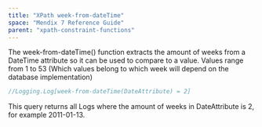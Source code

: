 ```yaml
---
title: "XPath week-from-dateTime"
space: "Mendix 7 Reference Guide"
parent: "xpath-constraint-functions"
---
```



The week-from-dateTime() function extracts the amount of weeks from a DateTime attribute so it can be used to compare to a value. Values range from 1 to 53 (Which values belong to which week will depend on the database implementation)

```java
//Logging.Log[week-from-dateTime(DateAttribute) = 2]
```

This query returns all Logs where the amount of weeks in DateAttribute is 2, for example 2011-01-13.
